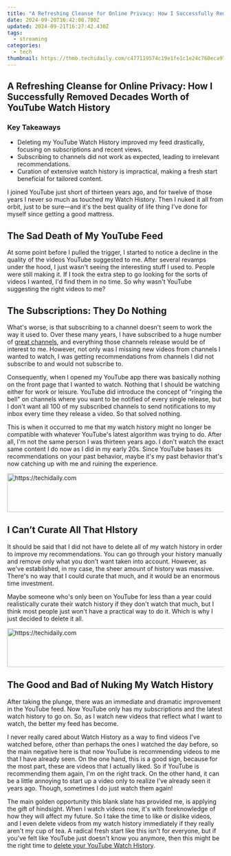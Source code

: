 ```yaml
---
title: "A Refreshing Cleanse for Online Privacy: How I Successfully Removed Decades Worth of YouTube Watch History"
date: 2024-09-20T16:42:08.780Z
updated: 2024-09-21T16:27:42.430Z
tags:
  - streaming
categories:
  - tech
thumbnail: https://thmb.techidaily.com/c477119574c19e1fe1c1e24c760eca970cf6d9df63cc3bc93f37a86e27d2e105.png
---
```


## A Refreshing Cleanse for Online Privacy: How I Successfully Removed Decades Worth of YouTube Watch History

### Key Takeaways

* Deleting my YouTube Watch History improved my feed drastically, focusing on subscriptions and recent views.
* Subscribing to channels did not work as expected, leading to irrelevant recommendations.
* Curation of extensive watch history is impractical, making a fresh start beneficial for tailored content.

 I joined YouTube just short of thirteen years ago, and for twelve of those years I never so much as touched my Watch History. Then I nuked it all from orbit, just to be sure—and it's the best quality of life thing I've done for myself since getting a good mattress.

##  The Sad Death of My YouTube Feed

 At some point before I pulled the trigger, I started to notice a decline in the quality of the videos YouTube suggested to me. After several revamps under the hood, I just wasn't seeing the interesting stuff I used to. People were still making it. If I took the extra step to go looking for the sorts of videos I wanted, I'd find them in no time. So why wasn't YouTube suggesting the right videos to me?

##  The Subscriptions: They Do Nothing

 What's worse, is that subscribing to a channel doesn't seem to work the way it used to. Over these many years, I have subscribed to a huge number of [great channels](https://fix-guide.techidaily.com/proven-ways-to-fix-there-was-a-problem-parsing-the-package-on-samsung-galaxy-s24-drfone-by-drfone-fix-android-problems-fix-android-problems/), and everything those channels release would be of interest to me. However, not only was I missing new videos from channels I wanted to watch, I was getting recommendations from channels I did not subscribe to and would not subscribe to.

 Consequently, when I opened my YouTube app there was basically nothing on the front page that I wanted to watch. Nothing that I should be watching either for work or leisure. YouTube did introduce the concept of "ringing the bell" on channels where you want to be notified of every single release, but I don't want all 100 of my subscribed channels to send notifications to my inbox every time they release a video. So that solved nothing.

 This is when it occurred to me that my watch history might no longer be compatible with whatever YouTube's latest algorithm was trying to do. After all, I'm not the same person I was thirteen years ago. I don't watch the exact same content I do now as I did in my early 20s. Since YouTube bases its recommendations on your past behavior, maybe it's my past behavior that's now catching up with me and ruining the experience.

<!-- affiliate ads begin -->
<a href="https://aligracehair.sjv.io/c/5597632/1868575/19272" target="_top" id="1868575">
  <img src="//a.impactradius-go.com/display-ad/19272-1868575" border="0" alt="https://techidaily.com" width="728" height="90"/>
</a>
<img height="0" width="0" src="https://aligracehair.sjv.io/i/5597632/1868575/19272" style="position:absolute;visibility:hidden;" border="0" />
<!-- affiliate ads end -->

##  I Can’t Curate All That HIstory

 It should be said that I did not have to delete all of my watch history in order to improve my recommendations. You can go through your history manually and remove only what you don't want taken into account. However, as we've established, in my case, the sheer amount of history was massive. There's no way that I could curate that much, and it would be an enormous time investment.

 Maybe someone who's only been on YouTube for less than a year could realistically curate their watch history if they don't watch that much, but I think most people just won't have a practical way to do it. Which is why I just decided to delete it all.

<!-- affiliate ads begin -->
<a href="https://appsumo.8odi.net/c/5597632/2130885/7443" target="_top" id="2130885">
  <img src="//a.impactradius-go.com/display-ad/7443-2130885" border="0" alt="https://techidaily.com" width="600" height="90"/>
</a>
<img height="0" width="0" src="https://appsumo.8odi.net/i/5597632/2130885/7443" style="position:absolute;visibility:hidden;" border="0" />
<!-- affiliate ads end -->

##  The Good and Bad of Nuking My Watch History

 After taking the plunge, there was an immediate and dramatic improvement in the YouTube feed. Now YouTube only has my subscriptions and the latest watch history to go on. So, as I watch new videos that reflect what I want to watch, the better my feed has become.

 I never really cared about Watch History as a way to find videos I've watched before, other than perhaps the ones I watched the day before, so the main negative here is that now YouTube is recommending videos to me that I have already seen. On the one hand, this is a good sign, because for the most part, these are videos that I actually liked. So if YouTube is recommending them again, I'm on the right track. On the other hand, it can be a little annoying to start up a video only to realize I've already seen it years ago. Though, sometimes I do just watch them again!

 The main golden opportunity this blank slate has provided me, is applying the gift of hindsight. When I watch videos now, it's with foreknowledge of how they will affect my future. So I take the time to like or dislike videos, and I even delete videos from my watch history immediately if they really aren't my cup of tea. A radical fresh start like this isn't for everyone, but if you've felt like YouTube just doesn't know you anymore, then this might be the right time to [delete your YouTube Watch History](https://screen-mirroring-recording.techidaily.com/new-in-2024-is-splitcam-the-ultimate-in-video-capture/).

<ins class="adsbygoogle"
     style="display:block"
     data-ad-format="autorelaxed"
     data-ad-client="ca-pub-7571918770474297"
     data-ad-slot="1223367746"></ins>

<ins class="adsbygoogle"
     style="display:block"
     data-ad-client="ca-pub-7571918770474297"
     data-ad-slot="8358498916"
     data-ad-format="auto"
     data-full-width-responsive="true"></ins>



